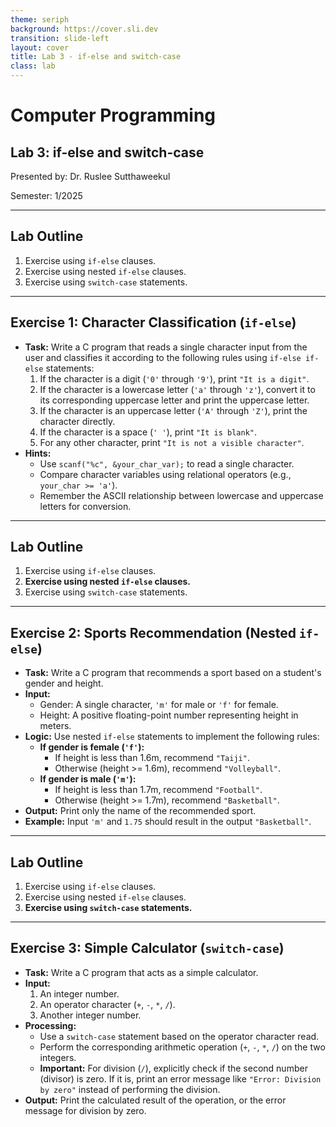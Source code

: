 ```yaml
---
theme: seriph
background: https://cover.sli.dev
transition: slide-left
layout: cover
title: Lab 3 - if-else and switch-case
class: lab
---
```


# Computer Programming
## Lab 3: if-else and switch-case

Presented by: Dr. Ruslee Sutthaweekul

Semester: 1/2025

---

## Lab Outline

1.  Exercise using `if-else` clauses.
2.  Exercise using nested `if-else` clauses.
3.  Exercise using `switch-case` statements.

---

## Exercise 1: Character Classification (`if-else`)

* **Task:** Write a C program that reads a single character input from the user and classifies it according to the following rules using `if-else if-else` statements:
    1.  If the character is a digit (`'0'` through `'9'`), print `"It is a digit"`.
    2.  If the character is a lowercase letter (`'a'` through `'z'`), convert it to its corresponding uppercase letter and print the uppercase letter.
    3.  If the character is an uppercase letter (`'A'` through `'Z'`), print the character directly.
    4.  If the character is a space (`' '`), print `"It is blank"`.
    5.  For any other character, print `"It is not a visible character"`.
* **Hints:**
    * Use `scanf("%c", &your_char_var);` to read a single character.
    * Compare character variables using relational operators (e.g., `your_char >= 'a'`).
    * Remember the ASCII relationship between lowercase and uppercase letters for conversion.

---

## Lab Outline

1.  Exercise using `if-else` clauses.
2.  **Exercise using nested `if-else` clauses.**
3.  Exercise using `switch-case` statements.

---

## Exercise 2: Sports Recommendation (Nested `if-else`)

* **Task:** Write a C program that recommends a sport based on a student's gender and height.
* **Input:**
    * Gender: A single character, `'m'` for male or `'f'` for female.
    * Height: A positive floating-point number representing height in meters.
* **Logic:** Use nested `if-else` statements to implement the following rules:
    * **If gender is female (`'f'`):**
        * If height is less than 1.6m, recommend `"Taiji"`.
        * Otherwise (height >= 1.6m), recommend `"Volleyball"`.
    * **If gender is male (`'m'`):**
        * If height is less than 1.7m, recommend `"Football"`.
        * Otherwise (height >= 1.7m), recommend `"Basketball"`.
* **Output:** Print only the name of the recommended sport.
* **Example:** Input `'m'` and `1.75` should result in the output `"Basketball"`.

---

## Lab Outline

1.  Exercise using `if-else` clauses.
2.  Exercise using nested `if-else` clauses.
3.  **Exercise using `switch-case` statements.**

---

## Exercise 3: Simple Calculator (`switch-case`)

* **Task:** Write a C program that acts as a simple calculator.
* **Input:**
    1.  An integer number.
    2.  An operator character (`+`, `-`, `*`, `/`).
    3.  Another integer number.
* **Processing:**
    * Use a `switch-case` statement based on the operator character read.
    * Perform the corresponding arithmetic operation (`+`, `-`, `*`, `/`) on the two integers.
    * **Important:** For division (`/`), explicitly check if the second number (divisor) is zero. If it is, print an error message like `"Error: Division by zero"` instead of performing the division.
* **Output:** Print the calculated result of the operation, or the error message for division by zero.
